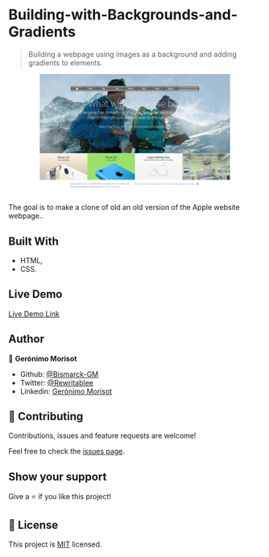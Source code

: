 # Building-with-Backgrounds-and-Gradients

> Building a webpage using images as a background and adding gradients to elements.

![screenshot](img/screenshot.png)

The goal is to make a clone of old an old version of the Apple website webpage..

## Built With

- HTML,
- CSS.

## Live Demo

[Live Demo Link](https://raw.githack.com/Bismarck-GM/Building-with-Backgrounds-and-Gradients/homepage/index.html)

## Author

👤 **Gerónimo Morisot**

- Github: [@Bismarck-GM](https://github.com/Bismarck-GM)
- Twitter: [@Rewritablee](https://twitter.com/Rewritablee)
- Linkedin: [Gerónimo Morisot](https://linkedin.com/in/geronimomorisot)

## 🤝 Contributing

Contributions, issues and feature requests are welcome!

Feel free to check the [issues page](issues/).

## Show your support

Give a ⭐️ if you like this project!

## 📝 License

This project is [MIT](lic.url) licensed.
